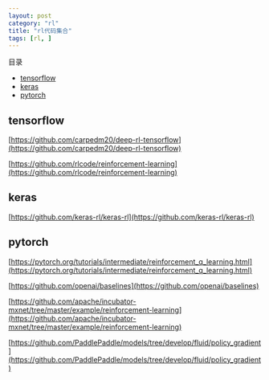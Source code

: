 ```yaml
---
layout: post
category: "rl"
title: "rl代码集合"
tags: [rl, ]
---
```


目录

<!-- TOC -->

- [tensorflow](#tensorflow)
- [keras](#keras)
- [pytorch](#pytorch)

<!-- /TOC -->

## tensorflow

[https://github.com/carpedm20/deep-rl-tensorflow](https://github.com/carpedm20/deep-rl-tensorflow)

[https://github.com/rlcode/reinforcement-learning](https://github.com/rlcode/reinforcement-learning)

## keras

[https://github.com/keras-rl/keras-rl](https://github.com/keras-rl/keras-rl)

## pytorch
[https://pytorch.org/tutorials/intermediate/reinforcement_q_learning.html](https://pytorch.org/tutorials/intermediate/reinforcement_q_learning.html)


[https://github.com/openai/baselines](https://github.com/openai/baselines)

[https://github.com/apache/incubator-mxnet/tree/master/example/reinforcement-learning](https://github.com/apache/incubator-mxnet/tree/master/example/reinforcement-learning)

[https://github.com/PaddlePaddle/models/tree/develop/fluid/policy_gradient](https://github.com/PaddlePaddle/models/tree/develop/fluid/policy_gradient)
